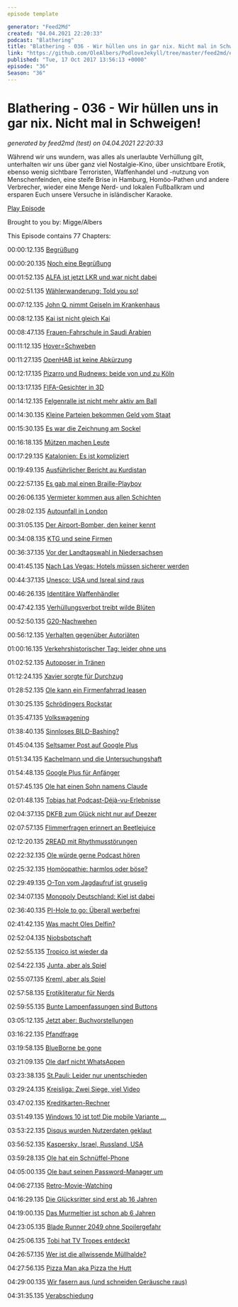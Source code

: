 ```yaml
---
episode template

generator: "Feed2Md"
created: "04.04.2021 22:20:33"
podcast: "Blathering"
title: "Blathering - 036 - Wir hüllen uns in gar nix. Nicht mal in Schweigen!"
link: "https://github.com/OleAlbers/PodloveJekyll/tree/master/feed2md/example/export/seasons/2/2017/10/Blathering___036___Wir_hüllen_uns_in_gar_nix._Nicht_mal_in_Schweigen_.md"
published: "Tue, 17 Oct 2017 13:56:13 +0000"
episode: "36"
Season: "36"
---
```


# Blathering - 036 - Wir hüllen uns in gar nix. Nicht mal in Schweigen!
_generated by feed2md (test) on 04.04.2021 22:20:33_

Während wir uns wundern, was alles als unerlaubte Verhüllung gilt, unterhalten wir uns über ganz viel Nostalgie-Kino, über unsichtbare Erotik, ebenso wenig sichtbare Terroristen, Waffenhandel und -nutzung von Menschenfeinden, eine steife Brise in Hamburg, Homöo-Pathen und andere Verbrecher, wieder eine Menge Nerd- und lokalen Fußballkram und ersparen Euch unsere Versuche in isländischer Karaoke.

[Play Episode](https://www.blathering.de/podlove/file/346/s/feed/c/mp3/blathering_036.mp3)

Brought to you by: Migge/Albers

This Episode contains 77 Chapters:


00:00:12.135 [Begrüßung]()

00:00:20.135 [Noch eine Begrüßung](https://www.wuv.de/agenturen/zungenbrecher_sind_das_a_bis_oe_islands)

00:01:52.135 [ALFA ist jetzt LKR und war nicht dabei](http://www.zeit.de/politik/deutschland/2017-06/bernd-lucke-liberal-konservative-reformer-partei-bundestagswahl)

00:02:51.135 [Wählerwanderung: Told you so!](http://wochendaemmerung.de/der-milf-dschihad-ist-aberglaeubisch/)

00:07:12.135 [John Q. nimmt Geiseln im Krankenhaus](https://de.wikipedia.org/wiki/John_Q_%E2%80%93_Verzweifelte_Wut)

00:08:12.135 [Kai ist nicht gleich Kai](https://twitter.com/planet_kai)

00:08:47.135 [Frauen-Fahrschule in Saudi Arabien](http://www.spiegel.de/lebenundlernen/uni/saudi-arabien-uni-eroeffnet-erste-fahrschule-fuer-frauen-a-1170905.html)

00:11:12.135 [Hover=Schweben](https://www.dict.cc/englisch-deutsch/to+hover.html)

00:11:27.135 [OpenHAB ist keine Abkürzung](https://de.wikipedia.org/wiki/OpenHAB)

00:12:17.135 [Pizarro und Rudnews: beide von und zu Köln](https://www.deichstube.de/news/werder-bremen-altmeister-pizarro-seiner-premiere-koeln-ich-brauche-noch-viel-mehr-zeit-8737846.html)

00:13:17.135 [FIFA-Gesichter in 3D](https://www.easports.com/de/gamefaceweb/)

00:14:12.135 [Felgenralle ist nicht mehr aktiv am Ball](https://de.wikipedia.org/wiki/Ralph_Gunesch)

00:14:30.135 [Kleine Parteien bekommen Geld vom Staat](https://de.wikipedia.org/wiki/Parteienfinanzierung_(Deutschland)#Finanzierung_aus_staatlichen_Mitteln)

00:15:30.135 [Es war die Zeichnung am Sockel](http://www.spiegel.de/politik/ausland/michail-kalaschnikow-statue-zierte-bauplan-von-nazi-gewehr-a-1169475.html)

00:16:18.135 [Mützen machen Leute](https://de.wikipedia.org/wiki/Prinz-Heinrich-M%C3%Bctze)

00:17:29.135 [Katalonien: Es ist kompliziert](http://wochendaemmerung.de/puerto-rico-ist-eigentlich-eine-kolonie/#comment-36)

00:19:49.135 [Ausführlicher Bericht au Kurdistan](https://cre.fm/cre215-kurdistan)

00:22:57.135 [Es gab mal einen Braille-Playboy](https://timeline.com/playboy-braille-blind-congress-ebd9cbc6d8e0)

00:26:06.135 [Vermieter kommen aus allen Schichten](http://www.vermieter-ratgeber.de/im-fokus/vermieter-kommen-aus-allen-schichten)

00:28:02.135 [Autounfall in London](https://www.reuters.com/article/us-britain-security-museum/several-people-injured-in-car-incident-in-near-london-museum-police-idUSKBN1CC0GQ)

00:31:05.135 [Der Airport-Bomber, den keiner kennt](https://theintercept.com/2017/10/11/terrorist-donald-trump-airport-bomber-estes-asheville/)

00:34:08.135 [KTG und seine Firmen](http://wochendaemmerung.de/puerto-rico-ist-eigentlich-eine-kolonie/#comment-34)

00:36:37.135 [Vor der Landtagswahl in Niedersachsen](http://www.br.de/nachrichten/csu-obergrenze-jamaika-100.html)

00:41:45.135 [Nach Las Vegas: Hotels müssen sicherer werden](https://de.wikipedia.org/wiki/Bump_Stock)

00:44:37.135 [Unesco: USA und Isreal sind raus](https://www.tagesschau.de/ausland/unesco-147.html)

00:46:26.135 [Identitäre Waffenhändler](http://blog.zeit.de/stoerungsmelder/2017/10/10/identitaerer-ermoeglichte-mit-illegalem-waffenverkauf-islamistenanschlag-in-frankreich_24855)

00:47:42.135 [Verhüllungsverbot treibt wilde Blüten](http://www.ksta.de/panorama/vermummungsverbot-polizei-zwingt-maskottchen--hai-kopf-abzunehmen-28552416)

00:52:50.135 [G20-Nachwehen](http://www.mopo.de/hamburg/g20/100-tage-g20-das-erbe-des-chaos-gipfels-28578088)

00:56:12.135 [Verhalten gegenüber Autoriäten](https://www.alkoholtester-infos.de/alkoholtest-verweigern/)

01:00:16.135 [Verkehrshistorischer Tag: leider ohne uns](http://www.verkehrshistorischer-tag.de/)

01:02:52.135 [Autoposer in Tränen](https://www.abendblatt.de/hamburg/article212219977/Neue-Hamburger-Soko-stoppt-PS-Protzer.html)

01:12:24.135 [Xavier sorgte für Durchzug](https://twitter.com/tmigge/status/915925474160922624)

01:28:52.135 [Ole kann ein Firmenfahrrad leasen](https://www.jobrad.org/)

01:30:25.135 [Schrödingers Rockstar](http://www.tompetty.com/news/tom-petty-1950-2017-1758086)

01:35:47.135 [Volkswagening](http://t3n.de/news/volkswagening-zukunft-arbeit-646645/)

01:38:40.135 [Sinnloses BILD-Bashing?](https://twitter.com/Korallenherz/status/916564088758599680)

01:45:04.135 [Seltsamer Post auf Google Plus](https://plus.google.com/+KristianK%C3%B6hntopp/posts/KZnCWLWR6DH)

01:51:34.135 [Kachelmann und die Untersuchungshaft](https://twitter.com/Kachelmann/status/917714142076825601)

01:54:48.135 [Google Plus für Anfänger](https://plus.google.com/+MarcoLadermann/posts/EQzeXV3JiuW)

01:57:45.135 [Ole hat einen Sohn namens Claude](http://www.sstq.de/)

02:01:48.135 [Tobias hat Podcast-Déjà-vu-Erlebnisse](https://logbuch-netzpolitik.de/lnp231-chronische-bitknappheit)

02:04:37.135 [DKFB zum Glück nicht nur auf Deezer](https://twitter.com/tmigge/status/917685748199055361)

02:07:57.135 [Flimmerfragen erinnert an Beetlejuice](https://de.wikipedia.org/wiki/Beetlejuice)

02:12:20.135 [2READ mit Rhythmusstörungen](https://twitter.com/tmigge/status/916764023949053952)

02:22:32.135 [Ole würde gerne Podcast hören](https://stackoverflow.blog/podcasts/)

02:25:32.135 [Homöopathie: harmlos oder böse?](https://twitter.com/dachschadenheit/status/917923930962264064)

02:29:49.135 [O-Ton vom Jagdaufruf ist gruselig](http://reichlich-randale.de/2017/10/08/rr001-wahlwehmut-wassersehnsucht-wortarbeit/)

02:34:07.135 [Monopoly Deutschland: Kiel ist dabei](http://www.kn-online.de/News/Nachrichten-aus-Kiel/Monopoly-Deutschland-Kiel-ist-auf-dem-Spielbrett-dabei)

02:36:40.135 [PI-Hole to go: Überall werbefrei](https://plus.google.com/+OleAlbers/posts/Woosx5WEq1F)

02:41:42.135 [Was macht Oles Delfin?](https://plus.google.com/+OleAlbers/posts/ByjMQLf69sM)

02:52:04.135 [Niobsbotschaft](https://www.golem.de/news/akkutechnik-niobsbotschaft-von-toshiba-1710-130453.html)

02:52:55.135 [Tropico ist wieder da](https://plus.google.com/+OleAlbers/posts/YWqpouXHxqB)

02:54:22.135 [Junta, aber als Spiel](https://de.wikipedia.org/wiki/Junta_(Spiel))

02:55:07.135 [Kreml, aber als Spiel](https://de.wikipedia.org/wiki/Kreml_(Spiel))

02:57:58.135 [Erotikliteratur für Nerds](https://www.golem.de/news/programmiersprache-fetlang-liest-sich-wie-schlechte-erotikliteratur-1710-130515.html)

02:59:55.135 [Bunte Lampenfassungen sind Buttons](https://twitter.com/stammtischphilo/status/918400660084871168)

03:05:12.135 [Jetzt aber: Buchvorstellungen](https://www.tobiasmigge.de/2017/10/13/2read-089-little-brother-junktown/)

03:16:22.135 [Pfandfrage](http://www.dpg-pfandsystem.de/index.php/de/die-pfandpflicht-fuer-einweggetraenkeverpackungen/ruecknahmepflicht-und-pfanderstattung.html)

03:19:58.135 [BlueBorne be gone](https://www.heise.de/security/meldung/BlueBorne-Android-Linux-und-Windows-ueber-Bluetooth-angreifbar-3830319.html)

03:21:09.135 [Ole darf nicht WhatsAppen](http://www.spiegel.de/netzwelt/netzpolitik/whatsapp-upload-von-kontaktdaten-ist-illegal-a-1154667.html)

03:23:38.135 [St.Pauli: Leider nur unentschieden](http://millerntor.hamburg/2017/10/freitagder13te/)

03:29:24.135 [Kreisliga: Zwei Siege, viel Video](http://hurz.me/qQ)

03:47:02.135 [Kreditkarten-Rechner](https://www.golem.de/news/zotac-zbox-pi225-im-test-der-kreditkarten-rechner-1710-130513.html)

03:51:49.135 [Windows 10 ist tot! Die mobile Variante …](https://www.cnbc.com/2017/10/09/microsoft-windows-10-mobile-is-dead.html)

03:53:22.135 [Disqus wurden Nutzerdaten geklaut](https://www.heise.de/security/meldung/Disqus-Hack-17-5-Millionen-Nutzerdaten-im-Umlauf-3852092.html)

03:56:52.135 [Kaspersky, Israel, Russland, USA](https://www.golem.de/news/antivirus-israel-hackt-russland-und-findet-kaspersky-daten-1710-130557.html)

03:59:28.135 [Ole hat ein Schnüffel-Phone](http://winfuture.de/news,100099.html)

04:05:00.135 [Ole baut seinen Password-Manager um](https://keepass.info/)

04:06:27.135 [Retro-Movie-Watching](https://de.wikipedia.org/wiki/Zum_Teufel_mit_den_Kohlen)

04:16:29.135 [Die Glücksritter sind erst ab 16 Jahren](https://de.wikipedia.org/wiki/Die_Gl%C3%BCcksritter_(Film))

04:19:00.135 [Das Murmeltier ist schon ab 6 Jahren](https://de.wikipedia.org/wiki/Und_t%C3%A4glich_gr%C3%BC%C3%9Ft_das_Murmeltier)

04:23:05.135 [Blade Runner 2049 ohne Spoilergefahr](https://de.wikipedia.org/wiki/Tr%C3%A4umen_Androiden_von_elektrischen_Schafen%3F)

04:25:06.135 [Tobi hat TV Tropes entdeckt](https://en.wikipedia.org/wiki/TV_Tropes)

04:26:57.135 [Wer ist die allwissende Müllhalde?](https://de.wikipedia.org/wiki/Allwissende_M%C3%Bcllhalde)

04:27:56.135 [Pizza Man aka Pizza the Hutt](http://spaceballs.wikia.com/wiki/Pizza_the_Hutt)

04:29:00.135 [Wir fasern aus (und schneiden Geräusche raus)](http://www.donkarl.com/AEK/)

04:31:35.135 [Verabschiedung]()


